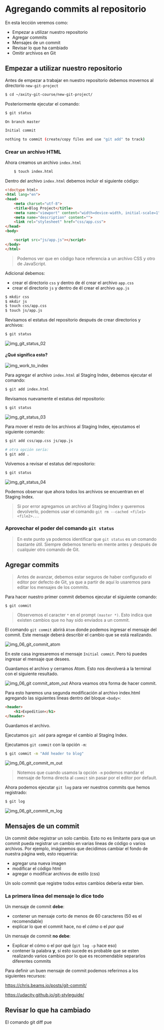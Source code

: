 # Agregando commits al repositorio

En esta lección veremos como:

 - Empezar a utilizar nuestro repositorio
 - Agregar commits
 - Mensajes de un commit
 - Revisar lo que ha cambiado
 - Omitir archivos en Git

## Empezar a utilizar nuestro repositorio

Antes de empezar a trabajar en nuestro repositorio debemos movernos al directorio `new-git-project` 

```bash
$ cd ~/axity-git-course/new-git-project/
``` 
Posteriormente ejecutar el comando:

```bash
$ git status
```
```bash
On branch master

Initial commit

nothing to commit (create/copy files and use "git add" to track)
```

### Crear un archivo HTML

Ahora creamos un archivo `index.html` 
```bash
    $ touch index.html
```
Dentro del archivo `index.html` debemos incluir el siguiente código:

```html
<!doctype html>
<html lang="en">
<head>
    <meta charset="utf-8">
    <title>Blog Project</title>
    <meta name="viewport" content="width=device-width, initial-scale=1">
    <meta name="description" content="">
    <link rel="stylesheet" href="css/app.css">
</head>
<body>

    <script src="js/app.js"></script>
</body>
</html>
```

> Podemos ver que en código hace referencia a un archivo CSS  y otro  de JavaScript.

Adicional debemos:
 - crear el directorio `css` y dentro de él crear el archivo `app.css`
 - crear el directorio `js` y dentro de él crear el archivo `app.js`

```bash
$ mkdir css
$ mkdir js
$ touch css/app.css
$ touch js/app.js
```

Revisamos el estatus del repositorio después de crear directorios y archivos:

```bash
$ git status
```
![img_git_status_02](images/img_06_git_status_02.png)

#### ¿Qué significa esto?

![img_work_to_index](images/img_work_to_index.gif)

Para agregar el archivo `index.html` al Staging Index, debemos ejecutar el comando:
```bash
$ git add index.html
```
Revisamos nuevamente el estatus del repositorio:
```bash
$ git status
```
![img_git_status_03](images/img_06_git_status_03.png)

Para mover el resto de los archivos al Staging Index, ejecutamos el siguiente comando:

```bash
$ git add css/app.css js/app.js

# otra opción sería:
$ git add .
```

Volvemos a revisar el estatus del repositorio:

```bash
$ git status
```

![img_git_status_04](images/img_06_git_status_04.png)

Podemos observar que ahora todos los archivos se encuentran en el Staging Index.

> Si por error agregamos un archivo al Staging Index y queremos devolverlo, podemos usar el comando `git rm --cached <file1> <file2>...`

### Aprovechar el poder del comando `git status`

> En este punto ya podemos identificar que `git status` es un comando bastante útil. Siempre debemos tenerlo en mente antes y después de cualquier otro comando de Git.

## Agregar commits

> Antes de avanzar, debemos estar seguros de haber configurado el editor por defecto de Git, ya que a partir de aquí lo usaremos para editar los mensajes de los commits.

Para hacer nuestro primer commit debemos ejecutar el siguiente comando:
```bash
$ git commit
```
> Observemos el caracter `*` en el prompt `(master *)`. Esto indica que existen cambios que no hay sido enviados a un commit.

El comando `git commit` abrirá `Atom` donde podemos ingresar el mensaje del commit. Este mensaje deberá describir el cambio que se está realizando.

![img_06_git_commit_atom](images/img_06_git_commit_atom.png)

En este casa ingresaremos el mensaje `Initial commit`. Pero tú puedes ingresar el mensaje que desees. 

Guardamos el archivo y cerramos Atom. Esto nos devolverá a la terminal con el siguiente resultado.

![img_06_git commit_atom_out](images/img_06_git_commit_atom_out.png)
Ahora veamos otra forma de hacer commit.

Para esto haremos una segunda modificación al archivo index.html agregando las siguientes líneas dentro del bloque `<body>`:

```html
<header>
    <h1>Expedition</h1>
</header>
```

Guardamos el archivo.

Ejecutamos `git add` para agregar el cambio al Staging Index.

Ejecutamos `git commit` con la opción `-m`:

```bash
$ git commit -m "Add header to blog"
```

![img_06_git_commit_m_out](images/img_06_git_commit_m_out.png)

> Notemos que cuando usamos la opción `-m` podemos mandar el mensaje de forma directa al `commit` sin pasar por el editor por default.

Ahora podemos ejecutar `git log` para ver nuestros commits que hemos registrado:

```bash
$ git log
```

![img_06_git_commit_m_log](images/img_06_git_commit_m_log.png)

## Mensajes de un commit

Un commit debe registrar un solo cambio. Esto no es limitante para que un commit pueda registrar un cambio en varias líneas de código o varios archivos. Por ejemplo, imáginemos que decidimos cambiar el fondo de nuestra página web, esto requeriría:

 - agregar una nueva imagen
 - modificar el código html
 - agregar o modificar archivos de estilo (css)

Un solo commit que registre todos estos cambios debería estar bien.

### La primera línea del mensaje lo dice todo

Un mensaje de commit **debe**:
 - contener un mensaje corto de menos de 60 caracteres (50 es el recomendable)
 - explicar lo que el commit hace, no el *cómo* o el *por qué*

Un mensaje de commit **no debe**:
 - Explicar el cómo o el por qué (`git log -p` hace eso)
 - contener la palabra **y**, si esto sucede es probable que se esten realizando varios cambios por lo que es recomendable separarlos diferentes commits

Para definir un buen mensaje de commit podemos referirnos a los siguientes recursos:

https://chris.beams.io/posts/git-commit/

https://udacity.github.io/git-styleguide/

## Revisar lo que ha cambiado

El comando git diff pue
<!--stackedit_data:
eyJoaXN0b3J5IjpbMjA3MTQyOTQ5MSwtNjIyMTY3NzI3LC0xMD
E2NDY4OTI5LDQxMjU0OTg4MywxNzA4NzQ0OTM0LC05NTQ2NjYx
NDYsODQ3MDY0MDQ1LC01Mzk3ODgzNzIsMjAxMDEyNDc1NSwtOD
Q4ODM1MDAxLDE0Njc3NTEyNzcsLTEwMDk5ODkyNzMsMTc4MzEy
MDU1OCwyMTAxODE0MDIxLC0xOTAyNzE3NDU2LC0xMDc1MTExMD
g2LDExMzA2MDEwMzcsMjM1OTMxNjE1LC0xMTMyODY3MDk2LC00
MTY2MDI2ODhdfQ==
-->